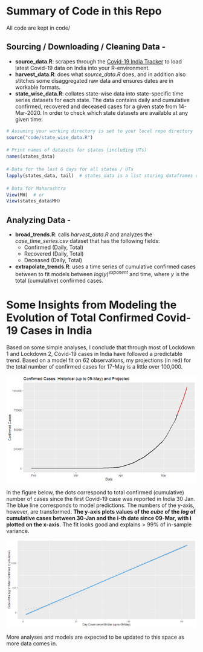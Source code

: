 # Summary of Code in this Repo

All code are kept in code/

## Sourcing / Downloading / Cleaning Data -
- **source_data.R**: scrapes through the [Covid-19 India Tracker](https://api.covid19india.org/) to load latest Covid-19 data on India into your R-environment.
- **harvest_data.R**: does what *source_data.R* does, and in addition also stitches some disaggregated raw data and ensures dates are in workable formats.
- **state_wise_data.R**: collates state-wise data into state-specific time series datasets for each state. The data contains daily and cumulative confirmed, recovered and deceased cases for a given state from 14-Mar-2020. In order to check which state datasets are available at any given time:

```r
# Assuming your working directory is set to your local repo directory
source("code/state_wise_data.R")

# Print names of datasets for states (including UTs)
names(states_data)

# Data for the last 6 days for all states / UTs
lapply(states_data, tail)  # states_data is a list storing dataframes of alls states

# Data for Maharashtra
View(MH)  # or
View(states_data$MH)
```

## Analyzing Data -
- **broad_trends.R**: calls *harvest_data.R* and analyzes the *case_time_series.csv* dataset that has the following fields:
	* Confirmed (Daily, Total)
	* Recovered (Daily, Total)
	* Deceased (Daily, Total)
- **extrapolate_trends.R**: uses a time series of cumulative confirmed cases between to fit models between $log(y)^{exponent}$ and time, where $y$ is the total (cumulative) confirmed cases.



# Some Insights from Modeling the Evolution of Total Confirmed Covid-19 Cases in India


Based on some simple analyses, I conclude that through most of Lockdown 1 and Lockdown 2, Covid-19 cases in India have followed a predictable trend. Based on a model fit on 62 observations, my projections (in red) for the total number of confirmed cases for 17-May is a little over 100,000. 

![Figure 1: Anticipated Trends between 10-May and 17-May based on Historical Trends](output/plots/plot_01.png)

In the figure below, the dots correspond to total confirmed (cumulative) number of cases since the first Covid-19 case was reported in India 30 Jan. The blue line corresponds to model predictions. The numbers of the y-axis, however, are transformed.  **The y-axis plots values of the *cube* of the *log* of cumulative cases between 30-Jan and the i-th date since 09-Mar, with i plotted on the x-axis.**
The fit looks good and explains > 99% of in-sample variance.

![Figure 2: Goodness-of-Fit](output/plots/plot_02.png)

More analyses and models are expected to be updated to this space as more data comes in.



